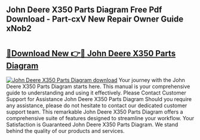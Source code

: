 ## John Deere X350 Parts Diagram Free Pdf Download - Part-cxV New Repair Owner Guide xNob2

# <h2><a href="http://dfhm7f.blite.top/?on=John+Deere+X350+Parts+Diagram">🔗Download New 👉🔴 John Deere X350 Parts Diagram</a></h2>

[![John Deere X350 Parts Diagram download](https://i.imgur.com/lujVjoI.png)](http://dfhm7f.blite.top/?on=John+Deere+X350+Parts+Diagram)
Your journey with the John Deere X350 Parts Diagram starts here. This manual is your comprehensive guide to understanding and using it effectively. Please Contact Customer Support for Assistance John Deere X350 Parts Diagram Should you require any assistance, please do not hesitate to contact our dedicated customer support team. This remarkable John Deere X350 Parts Diagram offers a comprehensive suite of features designed to streamline your workflow. Your Satisfaction is Guaranteed John Deere X350 Parts Diagram. We stand behind the quality of our products and services.
